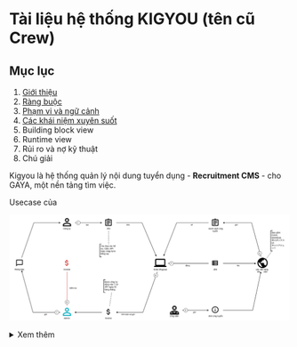 # Tài liệu hệ thống KIGYOU (tên cũ Crew)


## Mục lục


1. [Giới thiệu](src/1.%20Gi%E1%BB%9Bi%20thi%E1%BB%87u.md)
2. [Ràng buộc](src/2.%20Ràng%20buộc.md)
3. [Phạm vi và ngữ cảnh](src/3.%20Phạm%20vi%20và%20ngữ%20cảnh%20hệ%20thống.md)
4. [Các khái niệm xuyên suốt](src/4.%20Các%20khái%20niệm%20xuyên%20suốt.md)
5. Building block view
6. Runtime view
7. Rủi ro và nợ kỹ thuật
8. Chú giải


Kigyou là hệ thống quản lý nội dung tuyển dụng - **Recruitment CMS** - cho GAYA, một nền tảng tìm việc.

Usecase của

![](_assets/dang_tuyen_tren_crew.svg)


<details>
	<summary>Xem thêm</summary>
	<div class="image-container">
		<img src="_assets/dang_tuyen_tren_crew_annimated.svg" alt="Dang Tuyen Tren Crew" style="width: 100%;">
	</div>
</details>
